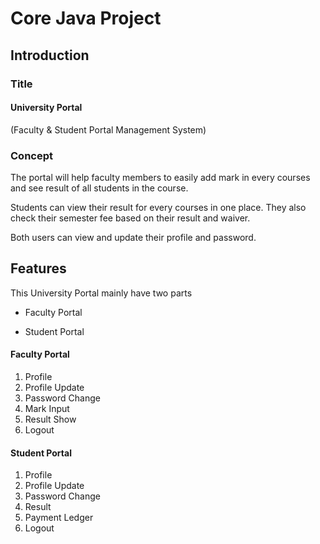 # Core Java Project
## Introduction

### Title

#### University Portal

(Faculty & Student Portal Management System)

### Concept

The portal will help faculty members to easily add mark in every courses and  see result of all students in the course.

Students can view their result for every courses in one place. They also check their semester fee based on their result and waiver.

Both users can view and update their profile and password.

## Features
This University Portal mainly have two parts

* Faculty Portal

* Student Portal

#### Faculty Portal
1. Profile
2. Profile Update
3. Password Change
4. Mark Input
5. Result Show
6. Logout


#### Student Portal
1. Profile
2. Profile Update
3. Password Change
4. Result
5. Payment Ledger
6. Logout